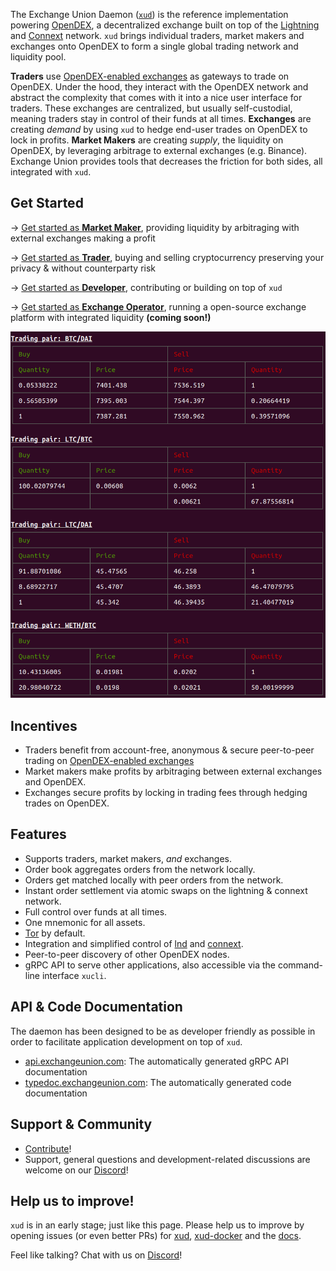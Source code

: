 The Exchange Union Daemon ([`xud`](https://github.com/ExchangeUnion/xud)) is the reference implementation powering [OpenDEX](https://opendex.network), a decentralized exchange built on top of the [Lightning](https://lightning.network/) and [Connext](https://connext.network/) network. `xud` brings individual traders, market makers and exchanges onto OpenDEX to form a single global trading network and liquidity pool.

**Traders** use [OpenDEX-enabled exchanges](https://opendex.network/trade/exchanges) as gateways to trade on OpenDEX. Under the hood, they interact with the OpenDEX network and abstract the complexity that comes with it into a nice user interface for traders. These exchanges are centralized, but usually self-custodial, meaning traders stay in control of their funds at all times. **Exchanges** are creating *demand* by using `xud` to hedge end-user trades on OpenDEX to lock in profits. **Market Makers** are creating *supply*, the liquidity on OpenDEX, by leveraging arbitrage to external exchanges (e.g. Binance). Exchange Union provides tools that decreases the friction for both sides, all integrated with `xud`.

## Get Started

-> [Get started as **Market Maker**](Market%20Maker%20Guide.md), providing liquidity by arbitraging with external exchanges making a profit

-> [Get started as **Trader**](User%20Guide.md), buying and selling cryptocurrency preserving your privacy & without counterparty risk

-> [Get started as **Developer**](Developer%20Guide.md), contributing or building on top of `xud`

-> [Get started as **Exchange Operator**](), running a open-source exchange platform with integrated liquidity **(coming soon!)**

![Trading via XUD](/images/orderbook.png)

## Incentives
* Traders benefit from account-free, anonymous & secure peer-to-peer trading on [OpenDEX-enabled exchanges](https://opendex.network/trade/exchanges)
* Market makers make profits by arbitraging between external exchanges and OpenDEX.
* Exchanges secure profits by locking in trading fees through hedging trades on OpenDEX.

## Features
* Supports traders, market makers, *and* exchanges.
* Order book aggregates orders from the network locally.
* Orders get matched locally with peer orders from the network.
* Instant order settlement via atomic swaps on the lightning & connext network.
* Full control over funds at all times.
* One mnemonic for all assets.
* [Tor](https://www.torproject.org/) by default.
* Integration and simplified control of [lnd](https://github.com/lightningnetwork/lnd) and [connext](https://connext.network/).
* Peer-to-peer discovery of other OpenDEX nodes.
* gRPC API to serve other applications, also accessible via the command-line interface `xucli`.

## API & Code Documentation

The daemon has been designed to be as developer friendly as possible in order to facilitate application development on top of `xud`.
* [api.exchangeunion.com](https://api.exchangeunion.com): The automatically generated gRPC API documentation
* [typedoc.exchangeunion.com](https://typedoc.exchangeunion.com/): The automatically generated code documentation


## Support & Community

* [Contribute](Contribute.md)!
* Support, general questions and development-related discussions are welcome on our [Discord](https://discord.gg/YgDhMSn)!

## Help us to improve!

`xud` is in an early stage; just like this page. Please help us to improve by opening issues (or even better PRs) for [xud](https://github.com/ExchangeUnion/xud/issues), [xud-docker](https://github.com/ExchangeUnion/xud-docker/issues) and the [docs](https://github.com/ExchangeUnion/docs/issues).

Feel like talking? Chat with us on [Discord](https://discord.gg/YgDhMSn)!   